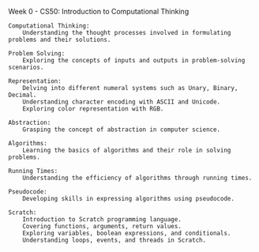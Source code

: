 Week 0 - CS50: Introduction to Computational Thinking

    Computational Thinking:
        Understanding the thought processes involved in formulating problems and their solutions.

    Problem Solving:
        Exploring the concepts of inputs and outputs in problem-solving scenarios.

    Representation:
        Delving into different numeral systems such as Unary, Binary, Decimal.
        Understanding character encoding with ASCII and Unicode.
        Exploring color representation with RGB.

    Abstraction:
        Grasping the concept of abstraction in computer science.

    Algorithms:
        Learning the basics of algorithms and their role in solving problems.

    Running Times:
        Understanding the efficiency of algorithms through running times.

    Pseudocode:
        Developing skills in expressing algorithms using pseudocode.

    Scratch:
        Introduction to Scratch programming language.
        Covering functions, arguments, return values.
        Exploring variables, boolean expressions, and conditionals.
        Understanding loops, events, and threads in Scratch.
